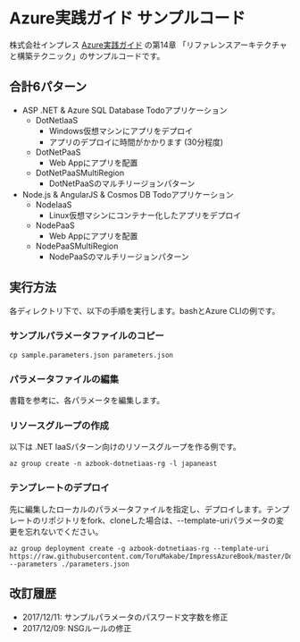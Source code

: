 # Azure実践ガイド サンプルコード
株式会社インプレス [Azure実践ガイド](https://book.impress.co.jp/books/1117101015) の第14章 「リファレンスアーキテクチャと構築テクニック」のサンプルコードです。

## 合計6パターン
* ASP .NET & Azure SQL Database Todoアプリケーション
  * DotNetIaaS
    * Windows仮想マシンにアプリをデプロイ
    * アプリのデプロイに時間がかかります (30分程度)
  * DotNetPaaS
    * Web Appにアプリを配置
  * DotNetPaaSMultiRegion
    * DotNetPaaSのマルチリージョンパターン
* Node.js & AngularJS & Cosmos DB Todoアプリケーション
  * NodeIaaS
    * Linux仮想マシンにコンテナー化したアプリをデプロイ
  * NodePaaS
    * Web Appにアプリを配置
  * NodePaaSMultiRegion
    * NodePaaSのマルチリージョンパターン

## 実行方法
各ディレクトリ下で、以下の手順を実行します。bashとAzure CLIの例です。

### サンプルパラメータファイルのコピー
```
cp sample.parameters.json parameters.json
```

### パラメータファイルの編集
書籍を参考に、各パラメータを編集します。

### リソースグループの作成
以下は .NET IaaSパターン向けのリソースグループを作る例です。
```
az group create -n azbook-dotnetiaas-rg -l japaneast
```

### テンプレートのデプロイ
先に編集したローカルのパラメータファイルを指定し、デプロイします。テンプレートのリポジトリをfork、cloneした場合は、--template-uriパラメータの変更を忘れないでください。
```
az group deployment create -g azbook-dotnetiaas-rg --template-uri https://raw.githubusercontent.com/ToruMakabe/ImpressAzureBook/master/DotNetIaaS/main.json --parameters ./parameters.json
```

## 改訂履歴

* 2017/12/11: サンプルパラメータのパスワード文字数を修正
* 2017/12/09: NSGルールの修正